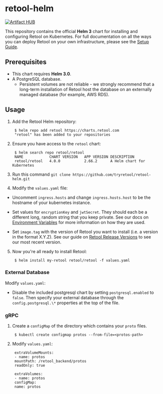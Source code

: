 # retool-helm

[![Artifact HUB](https://img.shields.io/endpoint?url=https://artifacthub.io/badge/repository/retool)](https://artifacthub.io/packages/search?repo=retool)

This repository contains the official **Helm 3** chart for installing and configuring
Retool on Kubernetes. For full documentation on all the ways you can deploy
Retool on your own infrastructure, please see the [Setup
Guide](https://docs.retool.com/docs/setup-instructions).

## Prerequisites

* This chart requires **Helm 3.0**.
* A PostgreSQL database.
  * Persistent volumes are not reliable - we strongly recommend that a long-term
  installation of Retool host the database on an externally managed database (for example, AWS RDS).

## Usage
1. Add the Retool Helm repository:

        $ helm repo add retool https://charts.retool.com
        "retool" has been added to your repositories

2. Ensure you have access to the `retool` chart:

        $ helm search repo retool/retool
        NAME         	CHART VERSION	APP VERSION	DESCRIPTION                
        retool/retool	4.0.0        	2.66.2     	A Helm chart for Kubernetes
3. Run this command `git clone https://github.com/tryretool/retool-helm.git`

4. Modify the `values.yaml` file:

* Uncomment `ingress.hosts` and change `ingress.hosts.host` to be the hostname of your kubernetes instance.

* Set values for `encryptionKey` and `jwtSecret`. They should each be a different long, random string that you keep private. See our docs on [Environment Variables](https://docs.retool.com/docs/environment-variables) for more information on how they are used.

* Set `image.tag` with the version of Retool you want to install (i.e. a version in the format X.Y.Z). See our guide on [Retool Release Versions](https://docs.retool.com/docs/updating-retool-on-premise#retool-release-versions) to see our most recent version.

5. Now you're all ready to install Retool:

        $ helm install my-retool retool/retool -f values.yaml

### External Database
Modify `values.yaml`:

* Disable the included postgresql chart by setting `postgresql.enabled` to `false`. Then specify your external database through the `config.postgresql.\*` properties at the top of the file.

### gRPC
1. Create a `configMap` of the directory which contains your `proto` files.

        $ kubectl create configmap protos --from-file=<protos-path>

2. Modify `values.yaml`:

        extraVolumeMounts:
        - name: protos
        mountPath: /retool_backend/protos
        readOnly: true

        extraVolumes:
        - name: protos
        configMap:
        name: protos 
